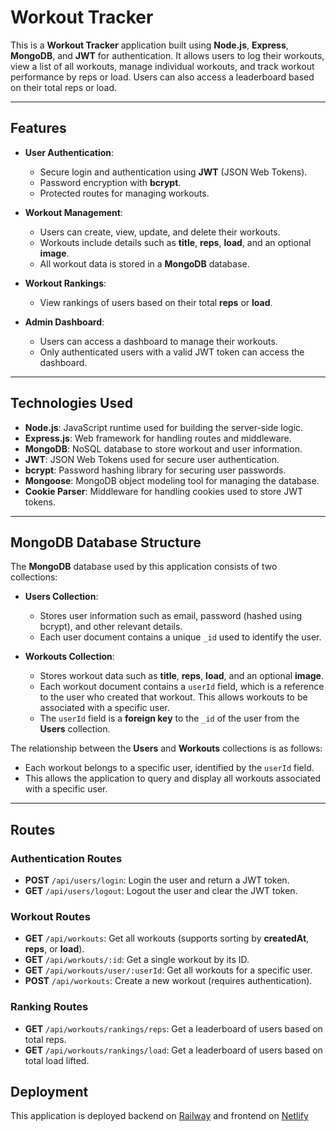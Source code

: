 # Workout Tracker

This is a **Workout Tracker** application built using **Node.js**, **Express**, **MongoDB**, and **JWT** for authentication. It allows users to log their workouts, view a list of all workouts, manage individual workouts, and track workout performance by reps or load. Users can also access a leaderboard based on their total reps or load.

---

## Features

- **User Authentication**:
  - Secure login and authentication using **JWT** (JSON Web Tokens).
  - Password encryption with **bcrypt**.
  - Protected routes for managing workouts.

- **Workout Management**:
  - Users can create, view, update, and delete their workouts.
  - Workouts include details such as **title**, **reps**, **load**, and an optional **image**.
  - All workout data is stored in a **MongoDB** database.

- **Workout Rankings**:
  - View rankings of users based on their total **reps** or **load**.

- **Admin Dashboard**:
  - Users can access a dashboard to manage their workouts.
  - Only authenticated users with a valid JWT token can access the dashboard.

---

## Technologies Used

- **Node.js**: JavaScript runtime used for building the server-side logic.
- **Express.js**: Web framework for handling routes and middleware.
- **MongoDB**: NoSQL database to store workout and user information.
- **JWT**: JSON Web Tokens used for secure user authentication.
- **bcrypt**: Password hashing library for securing user passwords.
- **Mongoose**: MongoDB object modeling tool for managing the database.
- **Cookie Parser**: Middleware for handling cookies used to store JWT tokens.

---

## MongoDB Database Structure

The **MongoDB** database used by this application consists of two collections:

- **Users Collection**:
  - Stores user information such as email, password (hashed using bcrypt), and other relevant details.
  - Each user document contains a unique `_id` used to identify the user.

- **Workouts Collection**:
  - Stores workout data such as **title**, **reps**, **load**, and an optional **image**.
  - Each workout document contains a `userId` field, which is a reference to the user who created that workout. This allows workouts to be associated with a specific user.
  - The `userId` field is a **foreign key** to the `_id` of the user from the **Users** collection.

The relationship between the **Users** and **Workouts** collections is as follows:

- Each workout belongs to a specific user, identified by the `userId` field.
- This allows the application to query and display all workouts associated with a specific user.

---

## Routes

### **Authentication Routes**
- **POST** `/api/users/login`: Login the user and return a JWT token.
- **GET** `/api/users/logout`: Logout the user and clear the JWT token.

### **Workout Routes**
- **GET** `/api/workouts`: Get all workouts (supports sorting by **createdAt**, **reps**, or **load**).
- **GET** `/api/workouts/:id`: Get a single workout by its ID.
- **GET** `/api/workouts/user/:userId`: Get all workouts for a specific user.
- **POST** `/api/workouts`: Create a new workout (requires authentication).

### **Ranking Routes**
- **GET** `/api/workouts/rankings/reps`: Get a leaderboard of users based on total reps.
- **GET** `/api/workouts/rankings/load`: Get a leaderboard of users based on total load lifted.

## Deployment
This application is deployed backend on [Railway](https://railway.com/) and frontend on [Netlify](https://www.netlify.com/)

